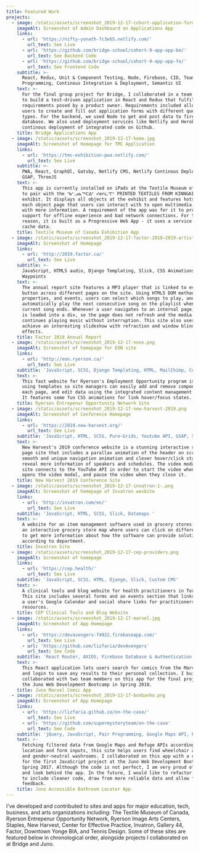 ```yaml
---
title: Featured Work
projects:
  - image: /static/assets/screenshot_2019-12-17-cohort-application-forms-1-.png
    imageAlt: Screenshot of Admin Dashboard on Applications App
    links:
      - url: 'https://nifty-yonath-7c3e65.netlify.com/'
        url_text: See Live
      - url: 'https://github.com/bridge-school/cohort-9-app-app-be/'
        url_text: See Backend Code
      - url: 'https://github.com/bridge-school/cohort-9-app-app-fe/'
        url_text: See Frontend Code
    subtitle: >-
      React, Redux, Unit & Component Testing, Node, Firebase, CID, Team
      Programming, Continous Integration & Deployment, Semantic UI
    text: >-
      For the final group project for Bridge, I collaborated in a team of four
      to build a test-driven application in React and Redux that fulfilled
      requirements posed by a product owner. Requirements included allowing
      users to create and fill out application forms with different questions
      types. For the backend, we used Node to get and post data to firebase
      database. We also used deployment services like Netlify and Heroku for
      continous deployment of integrated code on Github.
    title: Bridge Applications App
  - image: /static/assets/screenshot_2019-12-17-home.jpg
    imageAlt: Screenshot of Homepage for TMC Application
    links:
      - url: 'https://tmc-exhibition-pwa.netlify.com/'
        url_text: See Live
    subtitle: >-
      PWA, React, GraphQl, Gatsby, Netlify CMS, Netlify Continous Deployment,
      GSAP, ThreeJS
    text: >-
      This app is currently installed on iPads at the Textile Museum of Canada
      to pair with the ᖃᓪᓗᓈᖅᑕᐃᑦ ᓯᑯᓯᓛᕐᒥᑦ PRINTED TEXTILES FROM KINNGAIT STUDIOS
      exhibit. It displays all objects at the exhibit and features hotspots on
      each object page that users can interact with to open multimedia models
      with more information. A requirement of the app was for it to provide
      support for offline experience and bad network connections. For this
      reason, it is built as a Progressive Web App - it uses a service worker to
      cache data.
    title: Textile Museum of Canada Exhibition App
  - image: /static/assets/screenshot_2019-12-17-factor-2018—2019-artists-1-.png
    imageAlt: Screenshot of Homepage
    links:
      - url: 'http://2019.factor.ca/'
        url_text: See Live
    subtitle: >-
      JavaScript, HTML5 audio, Django Templating, Slick, CSS Animations,
      Waypoints
    text: >-
      The annual report site features a MP3 player that is linked to every song
      button across different pages on the site. Using HTML5 DOM methods,
      properties, and events, users can select which songs to play, and
      automatically play the next consecutive song on the playlist when the
      current song ends. Whenever a user navigates to an internal page, the page
      is loaded into a div, so the page does not refresh and the media player
      continues playing music without interruption. This site also uses slick to
      achieve an interesting slideshow with refraction and window blinds
      effects.
    title: Factor 2019 Annual Report
  - image: /static/assets/screenshot_2019-12-17-none.png
    imageAlt: Screenshot of homepage for EON site
    links:
      - url: 'http://eon.ryerson.ca/'
        url_text: See Live
    subtitle: 'JavaScript, SCSS, Django Templating, HTML, MailChimp, Custom CMS'
    text: >-
      This fast website for Ryerson's Employment Opportunity program is created
      using templates so site managers can easily add and remove components on
      each page, and edit data using the integrated content management system.
      It features some fun CSS animations for link hover/focus states.
    title: Ryerson Entrepenur Opportunity Network Site
  - image: /static/assets/screenshot_2019-12-17-new-harvest-2019.png
    imageAlt: Screenshot of Conference Homepage
    links:
      - url: 'https://2019.new-harvest.org/'
        url_text: See Live
    subtitle: 'JavaScript, HTML, SCSS, Pure-Grids, Youtube API, GSAP, ScrollMagic'
    text: >-
      New Harvest's 2019 conference website is a stunning interactive single
      page site that includes a parallax animation of the header on scroll, a
      smooth and unique navigation animation and clever hover/click states to
      reveal more information of speakers and schedules. The video modal on this
      site connects to the YouTube API in order to start the video when a user
      opens the video modal, and pause the video when they close it.
    title: New Harvest 2019 Conference Site
  - image: /static/assets/screenshot_2019-12-17-invatron-1-.png
    imageAlt: Screenshot of homepage of Invatron wesbite
    links:
      - url: 'http://invatron.com/en/'
        url_text: See Live
    subtitle: 'JavaScript, HTML, SCSS, Slick, Datamaps '
    text: >-
      A website for an item management software used in grocery stores. Includes
      an interactive grocery store map where users can click on different aisles
      to get more information about how the software can provide solutions
      according to department.
    title: Invatron Site
  - image: /static/assets/screenshot_2019-12-17-cep-providers.png
    imageAlt: Screenshot of homepage
    links:
      - url: 'https://cep.health/'
        url_text: See Live
    subtitle: 'JavaScript, SCSS, HTML, Django, Slick, Custom CMS'
    text: >-
      A clinical tools and blog website for health practitioners in Toronto.
      This site includes several forms and an events section that links up with
      a user's Google Calendar and social share links for practitioners to share
      resources.
    title: CEP Clinical Tools and Blog Website
  - image: /static/assets/screenshot_2019-12-17-marvel.jpg
    imageAlt: Screenshot of App Homepage
    links:
      - url: 'https://devavengers-f4922.firebaseapp.com/'
        url_text: See Live
      - url: 'https://github.com/lizfaria/devAvengers'
        url_text: See Code
    subtitle: 'React Router, AXIOS, Firebase Database & Authentication, Team- Programming'
    text: >-
      This React application lets users search for comics from the Marvel API,
      and login to save any results to their personal collection. I built
      collaborated with two team members on this app for the final project of
      the Juno Web Development Bootcamp in Spring 2018.
    title: Juno Marvel Comic App
  - image: /static/assets/screenshot_2019-12-17-bonbanho.png
    imageAlt: Screenshot of App Homepage
    links:
      - url: 'https://lizfaria.github.io/on-the-case/'
        url_text: See Live
      - url: 'https://github.com/supermysteryteam/on-the-case'
        url_text: See Code
    subtitle: 'jQuery, JavaScript, Pair Programming, Google Maps API, Refuge API'
    text: >-
      Fetching filtered data from Google Maps and Refuge APIs according to user
      location and form inputs, this site helps users find wheelchair accessible
      and gender-neutral washrooms. I collaborated on this app with a classmate
      for the first JavaScript project at the Juno Web Development Bootcamp in
      Spring 2017. Although the code is not perfect, I am very proud of the idea
      and look behind the app. In the future, I would like to refactor this app
      to include cleaner code, draw from more reliable data and allow for user
      feedback.
    title: Juno Accessible Bathroom Locater App
---
```

I've developed and contributed to sites and apps for major education, tech, business, and arts organizations including: The Textile Museum of Canada, Ryerson Entrepenur Opportunity Network, Ryerson Image Arts Centers, Staples, New Harvest, Center for Effective Practice, Invatron, Gallery 44, Factor, Downtown Yonge BIA, and Tennis Design. Some of these sites are featured below in chronological order, alongside projects I collaborated on at Bridge and Juno.

